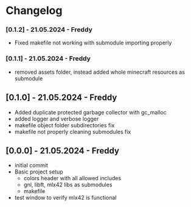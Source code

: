 # Changelog

### [0.1.2] - 21.05.2024 - Freddy

- Fixed makefile not working with submodule importing properly

### [0.1.1] - 21.05.2024 - Freddy

- removed assets folder, instead added whole minecraft resources as submodule

## [0.1.0] - 21.05.2024 - Freddy

- Added duplicate protected garbage collector with gc_malloc
- added logger and verbose logger
- makefile object folder subdirectories fix
- makefile not properly cleaning submodules fix

## [0.0.0] - 21.05.2024 - Freddy

- initial commit
- Basic project setup
  - colors header with all allowed includes
  - gnl, libft, mlx42 libs as submodules
  - makefile
- test window to verify mlx42 is functional
